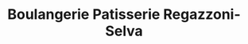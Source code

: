 ---
title: "Boulangerie Patisserie Regazzoni-Selva"
url: /chambery/boulangerie-patisserie-regazzoni-selva/
shop: boulangerie
---